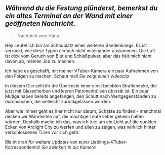 ## _Während du die Festung plünderst, bemerkst du ein altes Terminal an der Wand mit einer geöffneten Nachricht._

> Nachricht von: Hana

Hey Leute! Ich bin am Schauplatz eines weiteren Bandenkriegs. Es ist verrückt, wie diese Typen einfach nicht miteinander auskommen. Die Luft ist dick vom Geruch von Blut und Schießpulver, aber das hält mich nicht davon ab, meinen Job zu machen.

Ich habe es geschafft, mit meiner VTuber-Kamera ein paar Aufnahmen von den Folgen zu machen. Schaut mal! _Sie zeigt einen Videoclip_

In diesem Clip seht ihr die Überreste einer einst belebten Straßenecke, die jetzt mit Glasscherben und leeren Patronenhülsen übersät ist. Ein paar Mutige haben bereits angefangen, den Schutt nach Wertgegenständen zu durchsuchen, die vielleicht zurückgelassen wurden.

Aber wie immer geht es hier nicht nur darum, Schätze zu finden - manchmal decken wir Wahrheiten auf, die mächtige Leute lieber geheim halten würden. Deshalb mache ich das, was ich tue: um ein Licht auf die dunklen Ecken von Arclight City zu werfen und allen zu zeigen, was wirklich hinter verschlossenen Türen vor sich geht.

Bleibt dran für weitere Updates von eurer Lieblings-VTuber-Korrespondentin! _Sie zwinkert in die Kamera_
